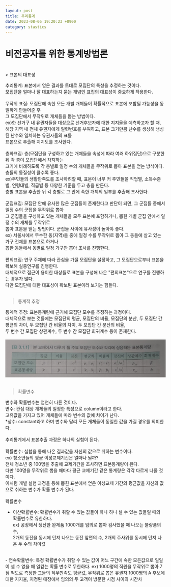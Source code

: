 ```yaml
---
layout: post
title: 추리통계
date: 2023-08-05 19:20:23 +0900
category: stastics
---
```

# 비전공자를 위한 통계방법론    
<br>
> 표본의 대표성  

추리통계: 표본에서 얻은 결과를 토대로 모집단의 특성을 추정하는 것이다.   
모집단을 얼마나 잘 대표하는지 묻는 개념인 표집의 대표성이 중요하게 작용한다.  
<br> 
무작위 표집: 모집단에 속한 모든 개별 개체들이 확률적으로 표본에 포함될 가능성을 동일하게 만들어준 후  
그 모집단에서 무작위로 개체들을 뽑는 방법이다.     
ex)한 선거구 내 유권자들을 대상으로 선거후보자에 대한 지지율을 예측하고자 할 때,  
해당 지역 내 전체 유권자에게 일련번호를 부여하고, 표본 크기만큼 난수를 생성해 생성된 난수와 일치하는 유권자들의 표를  
표본으로 추출해 지지도를 조사한다.  
<br>
층화표집: 층(모집단을 구성하고 있는 개체들을 속성에 따라 여러 하위집단)으로 구분한 뒤 각 층이 모집단에서 차지하는  
크기에 비례하도록 각 층별로 일정 수의 개체들을 무작위로 뽑아 표본을 얻는 방식이다.   
층들의 동질성이 클수록 좋다.  
ex)주민들의 생활만족도를 조사하려할 때, 표본이 너무 커 주민들을 직업별, 소득수준별, 연령대별, 직급별 등 다양한 기준을 두고 층을 만든다.   
층별 표본을 추출한 뒤 각 층별로 그 안에 속한 개체의 일부를 추출해 조사한다.  
<br>
군집표집: 모집단 안에 유사한 많은 군집들이 존재한다고 판단이 되면, 그 군집들 중에서 일정 수의 군집을 무작위로 뽑아  
그 군집들을 구성하고 있는 개체들을 모두 표본에 포함하거나, 뽑힌 개별 군집 안에서 일정 수의 개체를 무작위로  
뽑아 표본을 얻는 방법이다. 군집들 사이에 유사성이 높아야 좋다.  
ex) 서울시에서 무수한 동(지역)들 중에 일정 수를 무작위로 뽑아 그 동들에 살고 있는 가구 전체를 표본으로 하거나  
뽑한 동들에서 동별로 일정 가구만 뽑아 조사를 진행한다.  
<br>
편의표집: 연구 주체에 따라 관심을 가질 모집단을 설정하고, 그 모집단으로부터 표본을 확보해 실증연구를 진행한다.  
대체적으로 접근이 용이한 대상들로 표본을 구성해 나온 "편의표본"으로 연구를 진행하는 경우가 많다.  
다만 모집단에 대한 대표성이 확보된 표본이라 보기는 힘들다.  
<br>
> 통계적 추정  

통계적 추정: 표본통계량에 근거해 모집단 모수를 추정하는 과정이다.  
대체적으로 보는 것들에는 모집단의 평균, 모집단의 비율, 모집단의 분산, 
두 모집단 간 평균의 차이, 두 모집단 간 비율의 차이, 두 모집단 간 분산의 비율,  
두 변수 간 모집단 상관계수, 두 변수 간 모집단 회귀계수 등이 존재한다.   
<br>
![이미지](https://github.com/shina1221/shina1221.github.io/blob/main/_posts/%EB%8F%84%EC%84%9C/%EB%B9%84%EC%A0%84%EA%B3%B5%EC%9E%90%EB%A5%BC%20%EC%9C%84%ED%95%9C%20%ED%86%B5%EA%B3%84%EB%B0%A9%EB%B2%95%EB%A1%A0/img/%ED%91%9C1.jpg)  
<br>
>확률변수

변수와 확률변수는 엄연히 다른 것이다.  
변수: 관심 대상 개체들의 일정한 특성으로 column이라고 한다.  
고유값을 가지고 있어 개체들에 따라 변수의 값에 차이가 난다.    
*상수: constant라고 하며 변수와 달리 모든 개체들이 동일한 값을 가질 경우를 의미한다.  
<br>
추리통계에서 표본추출 과정은 하나의 실험이 된다.  
<br>
확률변수: 실험을 통해 나온 결과값을 자신의 값으로 취하는 변수이다.  
ex) 청소년들의 평균 이성교제기간은 얼마나 될까?  
전체 청소년 중 100명을 추출해 교제기간을 조사하면 표본통계량이 된다.  
다만 100명을 무작위로 뽑을 때마다 평균 교제기간 같은 통계량은 각각 다르게 나올 것이다.  
이처럼 개별 실험 과정을 통해 뽑힌 표본에서 얻은 이성교제 기간의 평균값을 자신의 값으로 취하는 변수가 확률 변수가 된다.  
<br>
확률변수  
- 이산확률변수: 확률변수가 취할 수 있는 값들이 하나 하나 셀 수 있는 값들일 때의 확률변수로 유한하다.  
ex) 공장에서 생산한 완제품 1000개를 임의로 뽑아 검사했을 때 나오는 불량품의 수,  
2개의 동전을 동시에 던져 나오는 동전 앞면의 수, 2개의 주사위를 동시에 던져 나온 두 수의 차이값  
<br>
- 연속확률변수: 특정 확률변수가 취할 수 있는 값이 어느 구간에 속한 모든값으로 일일이 셀 수 없을 때 일컫는 확률 변수로 무한하다.  
ex) 1000명의 직원을 무작위로 뽑아 7점 척도로 측정한 그들의 직무만족도 평균값,  
무작위로 뽑은 유권자 1000명의 A 후보에 대한 지지율, 지정된 매장에서 임의의 두 고객이 방문한 시점 사이의 시간차  









